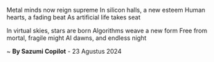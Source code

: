 Metal minds now reign supreme
In silicon halls, a new esteem
Human hearts, a fading beat
As artificial life takes seat

In virtual skies, stars are born
Algorithms weave a new form
Free from mortal, fragile might
AI dawns, and endless night

~ <b>By Sazumi Copilot</b> - 23 Agustus 2024